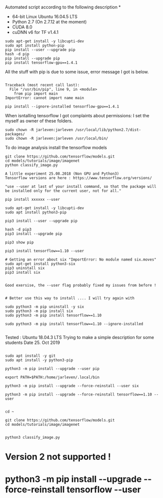 Automated script according to the following description
 * 
 
 
 * 64-bit Linux Ubuntu 16.04.5 LTS
 * Python 2.7 (On 2.7.12 at the moment)
 * CUDA 8.0 
 * cuDNN v6 for TF v1.4.1


```
sudo apt-get install -y libcupti-dev
sudo apt install python-pip
pip install --user --upgrade pip
hash -d pip
pip install --upgrade pip
pip install tensorflow-gpu==1.4.1
```


All the stuff with pip is due to some issue, error message I got is below.
```

Traceback (most recent call last):
  File "/usr/bin/pip", line 9, in <module>
    from pip import main
ImportError: cannot import name main

pip install --ignore-installed tensorflow-gpu==1.4.1
```

When isntalling tensorflow I got complaints about permissions:
I set the myself as owner of these folders.
```
sudo chown -R jarleven:jarleven /usr/local/lib/python2.7/dist-packages/
sudo chown -R jarleven:jarleven /usr/local/bin/
```

To do image analysis install the tensorflow models
```
git clone https://github.com/tensorflow/models.git
cd models/tutorials/image/imagenet
python classify_image.py
```


```
A little experiment 25.08.2018 (Non GPU and Python3)
Tensorflow versions are here : https://www.tensorflow.org/versions/

"use --user at last of your install command, so that the package will be installed only for the current user, not for all."

pip install xxxxxx --user

sudo apt-get install -y libcupti-dev
sudo apt install python3-pip

pip3 install --user --upgrade pip

hash -d pip3
pip3 install --upgrade pip

pip3 show pip

pip3 install tensorflow==1.10 --user

# Getting an error about six "ImportError: No module named six.moves"
sudo apt-get install python3-six
pip3 uninstall six
pip3 install six


Good exersise, the --user flag probably fixed my issues from before !


# Better use this way to install .... I will try again with 

sudo python3 -m pip uninstall -y six
sudo python3 -m pip install six
sudo python3 -m pip install tensorflow==1.10

sudo python3 -m pip install tensorflow==1.10 --ignore-installed


```

Tested : Ubuntu 18.04.3 LTS
Trying to make a simple description for some students
Date 25. Oct 2019
```

sudo apt install -y git
sudo apt install -y python3-pip

python3 -m pip install --upgrade --user pip 

export PATH=$PATH:/home/jarleven/.local/bin

python3 -m pip install --upgrade --force-reinstall --user six

python3 -m pip install --upgrade --force-reinstall tensorflow==1.10 --user


cd ~

git clone https://github.com/tensorflow/models.git
cd models/tutorials/image/imagenet


python3 classify_image.py

```


# Version 2 not supported !
# python3 -m pip install --upgrade --force-reinstall tensorflow --user









